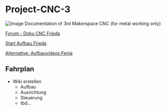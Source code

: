 # Project-CNC-3
![Image](https://github.com/user-attachments/assets/1ca7d879-9efd-4a05-83ab-e284bf574b44)
Documentation of 3rd Makerspace CNC (for metal working only)

[Forum - Doku CNC Frieda](https://www.rc-network.de/threads/fr%C3%A4se-frieda.560454/)

[Start Aufbau Frieda](https://www.rc-network.de/threads/fr%C3%A4se-frieda.560454/page-7#post-6101748)

[Alternative: Aufbauvideos Fenja](https://youtube.com/playlist?list=PLLCksGowj_HlLhqURt2nQoHIq9-4l2GwC)

## Fahrplan

- Wiki erstellen
    - Aufbau
    - Ausrichtung
    - Steuerung
    - tbd...
